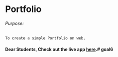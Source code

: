 # Portfolio

###### Purpose:
    To create a simple Portfolio on web.

#### Dear Students, Check out the live app [here](http://203.193.173.125/buildriseshine/design/portfolio).#   g o a l 6  
 
